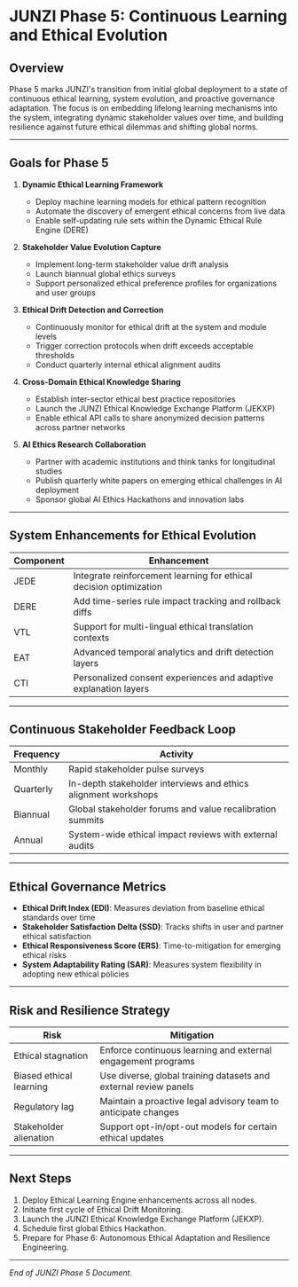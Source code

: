 # JUNZI Phase 5: Continuous Learning and Ethical Evolution

## Overview
Phase 5 marks JUNZI's transition from initial global deployment to a state of continuous ethical learning, system evolution, and proactive governance adaptation. The focus is on embedding lifelong learning mechanisms into the system, integrating dynamic stakeholder values over time, and building resilience against future ethical dilemmas and shifting global norms.

---

## Goals for Phase 5

1. **Dynamic Ethical Learning Framework**
   - Deploy machine learning models for ethical pattern recognition
   - Automate the discovery of emergent ethical concerns from live data
   - Enable self-updating rule sets within the Dynamic Ethical Rule Engine (DERE)

2. **Stakeholder Value Evolution Capture**
   - Implement long-term stakeholder value drift analysis
   - Launch biannual global ethics surveys
   - Support personalized ethical preference profiles for organizations and user groups

3. **Ethical Drift Detection and Correction**
   - Continuously monitor for ethical drift at the system and module levels
   - Trigger correction protocols when drift exceeds acceptable thresholds
   - Conduct quarterly internal ethical alignment audits

4. **Cross-Domain Ethical Knowledge Sharing**
   - Establish inter-sector ethical best practice repositories
   - Launch the JUNZI Ethical Knowledge Exchange Platform (JEKXP)
   - Enable ethical API calls to share anonymized decision patterns across partner networks

5. **AI Ethics Research Collaboration**
   - Partner with academic institutions and think tanks for longitudinal studies
   - Publish quarterly white papers on emerging ethical challenges in AI deployment
   - Sponsor global AI Ethics Hackathons and innovation labs

---

## System Enhancements for Ethical Evolution

| Component | Enhancement |
|----|----|
| JEDE | Integrate reinforcement learning for ethical decision optimization |
| DERE | Add time-series rule impact tracking and rollback diffs |
| VTL | Support for multi-lingual ethical translation contexts |
| EAT | Advanced temporal analytics and drift detection layers |
| CTI | Personalized consent experiences and adaptive explanation layers |

---

## Continuous Stakeholder Feedback Loop

| Frequency | Activity |
|----|----|
| Monthly | Rapid stakeholder pulse surveys |
| Quarterly | In-depth stakeholder interviews and ethics alignment workshops |
| Biannual | Global stakeholder forums and value recalibration summits |
| Annual | System-wide ethical impact reviews with external audits |

---

## Ethical Governance Metrics
- **Ethical Drift Index (EDI)**: Measures deviation from baseline ethical standards over time
- **Stakeholder Satisfaction Delta (SSD)**: Tracks shifts in user and partner ethical satisfaction
- **Ethical Responsiveness Score (ERS)**: Time-to-mitigation for emerging ethical risks
- **System Adaptability Rating (SAR)**: Measures system flexibility in adopting new ethical policies

---

## Risk and Resilience Strategy

| Risk | Mitigation |
|----|----|
| Ethical stagnation | Enforce continuous learning and external engagement programs |
| Biased ethical learning | Use diverse, global training datasets and external review panels |
| Regulatory lag | Maintain a proactive legal advisory team to anticipate changes |
| Stakeholder alienation | Support opt-in/opt-out models for certain ethical updates |

---

## Next Steps
1. Deploy Ethical Learning Engine enhancements across all nodes.
2. Initiate first cycle of Ethical Drift Monitoring.
3. Launch the JUNZI Ethical Knowledge Exchange Platform (JEKXP).
4. Schedule first global Ethics Hackathon.
5. Prepare for Phase 6: Autonomous Ethical Adaptation and Resilience Engineering.

---

_End of JUNZI Phase 5 Document._

